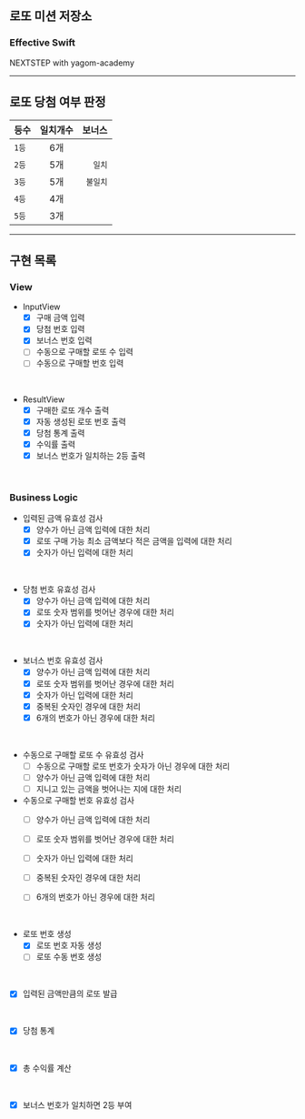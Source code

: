 ## 로또 미션 저장소
### Effective Swift
NEXTSTEP with yagom-academy

---
## 로또 당첨 여부 판정

등수|일치개수|보너스
---|:---:|---:
`1등`|6개|
`2등`|5개|`일치` 
`3등`|5개|`불일치`
`4등`|4개|
`5등`|3개|

---

## 구현 목록

### View
- InputView
    - [x] 구매 금액 입력
    - [x] 당첨 번호 입력
    - [x] 보너스 번호 입력
    - [ ] 수동으로 구매할 로또 수 입력
    - [ ] 수동으로 구매할 번호 입력
    
<br>

- ResultView
    - [x] 구매한 로또 개수 출력
    - [x] 자동 생성된 로또 번호 출력
    - [x] 당첨 통계 출력
    - [x] 수익률 출력
    - [x] 보너스 번호가 일치하는 2등 출력
    
<br>

### Business Logic
- 입력된 금액 유효성 검사
    - [x] 양수가 아닌 금액 입력에 대한 처리
    - [x] 로또 구매 가능 최소 금액보다 적은 금액을 입력에 대한 처리
    - [x] 숫자가 아닌 입력에 대한 처리

 <br>
 
- 당첨 번호 유효성 검사
    - [x] 양수가 아닌 금액 입력에 대한 처리
    - [x] 로또 숫자 범위를 벗어난 경우에 대한 처리
    - [x] 숫자가 아닌 입력에 대한 처리
    
<br>

- 보너스 번호 유효성 검사
    - [x] 양수가 아닌 금액 입력에 대한 처리
    - [x] 로또 숫자 범위를 벗어난 경우에 대한 처리
    - [x] 숫자가 아닌 입력에 대한 처리
    - [x] 중복된 숫자인 경우에 대한 처리
    - [x] 6개의 번호가 아닌 경우에 대한 처리

<br>

- 수동으로 구매할 로또 수 유효성 검사
    - [ ] 수동으로 구매할 로또 번호가 숫자가 아닌 경우에 대한 처리
    - [ ] 양수가 아닌 금액 입력에 대한 처리
    - [ ] 지니고 있는 금액을 벗어나는 지에 대한 처리

- 수동으로 구매할 번호 유효성 검사
    - [ ] 양수가 아닌 금액 입력에 대한 처리
    - [ ] 로또 숫자 범위를 벗어난 경우에 대한 처리
    - [ ] 숫자가 아닌 입력에 대한 처리
    - [ ] 중복된 숫자인 경우에 대한 처리
    - [ ] 6개의 번호가 아닌 경우에 대한 처리


<br>

- 로또 번호 생성
    - [x] 로또 번호 자동 생성
    - [ ] 로또 수동 번호 생성

<br>

- [x] 입력된 금액만큼의 로또 발급


<br>

- [x] 당첨 통계

<br>

- [x] 총 수익률 계산

<br>

- [x] 보너스 번호가 일치하면 2등 부여
